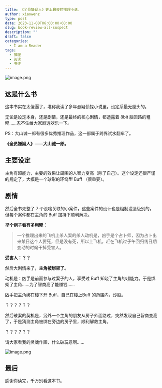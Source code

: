 ```yaml
---
title: 《全员嫌疑人》史上最傻的推理小说。
author: xiaowenz
type: post
date: 2023-11-08T06:00:00+08:00
slug: book-review-all-suspect
description: ""
draft: false
categories:
  - I am a Reader
tags:
  - 推理
  - 阅读
  - 书评
---
```


![image.png](https://vip2.loli.io/2023/11/08/KHEqxVOBZliGgwc.png)

## 这是什么书

这本书实在太傻逼了，堪称我读了多年悬疑侦探小说里，设定系最无厘头的。

无论是设定本身，还是剧情，还是最终的核心剧情，都透露着 8bit 脑回路的粗糙……忍不住给大家剧透欢乐一下。

PS：大山诚一郎有很多优秀推理作品，这一部属于跨界试水翻车了。

**《全员嫌疑人》——大山诚一郎。**

## 主要设定

主角有超能力，主要的效果让周围的人智力变高（除了自己）。这个设定还很严谨的规定了，大概是一个球形的环绕型 Buff （很重要）。

## 剧情

然后全书先整了 7 个没啥关联的小案件，这些案件的设计也是粗制滥造级别的，但每个案件都在主角的 Buff 加持下顺利解决。

**举个例子看有多粗糙：**

> 一个推理出来的飞机上杀人案的杀人动机是，凶手是个占卜师，因为占卜出来某日这个人要死，但是没有死，所以上飞机，赶在飞机过子午回归线日期变动的时候干掉受害人。

**受害人：？？**

然后大剧情来了，**主角被绑架了**。

动机是：凶手是前面参与过案子的人，享受过 Buff 知晓了主角的超能力。于是绑架了主角……为了智商高了能赚钱……

凶手把主角绑在楼下开 Buff，自己在楼上Buff 的范围内，炒股。

？？？？？？

然后破案的契机是，另外一个主角的朋友从房子外面路过，突然发现自己智商变高了，于是猜测主角被绑在旁边的房子里，顺利解救主角。

？？？？？？

请大家看我的灵魂作画，什么破玩意啊……

![image.png](https://vip2.loli.io/2023/11/08/eFCIi3Xp16ahvKm.png)

## 最后

感谢你读完，千万别看这本书。